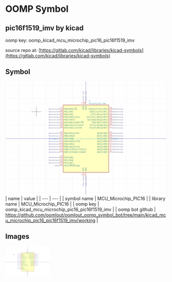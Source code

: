 # OOMP Symbol  
## pic16f1519_imv  by kicad  
  
oomp key: oomp_kicad_mcu_microchip_pic16_pic16f1519_imv  
  
source repo at: [https://gitlab.com/kicad/libraries/kicad-symbols](https://gitlab.com/kicad/libraries/kicad-symbols)  
## Symbol  
  
[![working.png](working_600.png)](working.png)  
| name | value | 
| --- | --- | 
| symbol name | MCU_Microchip_PIC16 | 
| library name | MCU_Microchip_PIC16 | 
| oomp key | oomp_kicad_mcu_microchip_pic16_pic16f1519_imv | 
| oomp bot github | https://github.com/oomlout/oomlout_oomp_symbol_bot/tree/main/kicad_mcu_microchip_pic16_pic16f1519_imv/working | 
## Images  
  
[![working.png](working_140.png)](working.png)  
